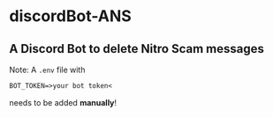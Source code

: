 # discordBot-ANS

## A Discord Bot to delete Nitro Scam messages

Note: A `.env` file with

```md
BOT_TOKEN=>your bot token<
```

needs to be added **manually**!
